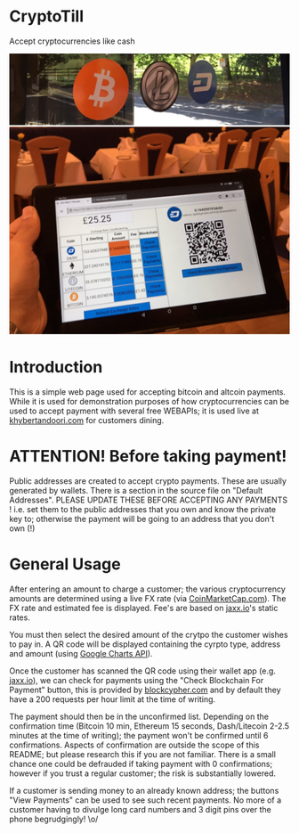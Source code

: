 # CryptoTill
Accept cryptocurrencies like cash

![AcceptCryptos](https://github.com/EMRahman/CryptoTill/blob/master/Images/AcceptCryptos.jpeg)

Introduction
============
This is a simple web page used for accepting bitcoin and altcoin payments.
While it is used for demonstration purposes of how cryptocurrencies can
be used to accept payment with several free WEBAPIs; it is used live at
[khybertandoori.com](https://khybertandoori.com) for customers dining.

ATTENTION! Before taking payment!
===========================================================
Public addresses are created to accept crypto payments.
These are usually generated by wallets.
There is a section in the source file on "Default Addresses".
PLEASE UPDATE THESE BEFORE ACCEPTING ANY PAYMENTS !
i.e. set them to the public addresses that you own and
know the private key to; otherwise the payment will be going
to an address that you don't own (!)

General Usage
==============
After entering an amount to charge a customer; the various cryptocurrency
amounts are determined using a live FX rate (via [CoinMarketCap.com](http://CoinMarketCap.com)). The
FX rate and estimated fee is displayed. Fee's are based on [jaxx.io](http://jaxx.io)'s
static rates.

You must then select the desired amount of the crytpo the customer wishes
to pay in. A QR code will be displayed containing the cyrpto type, address
and amount (using [Google Charts API](https://developers.google.com/chart/infographics/docs/qr_codes)).

Once the customer has scanned the QR code using their wallet app (e.g. [jaxx.io](http://jaxx.io)),
we can check for payments using the "Check Blockchain For Payment" button, this
is provided by [blockcypher.com](http://blockcypher.com) and by default they have a 200 requests per hour limit
at the time of writing.

The payment should then be in the unconfirmed list. Depending on the confirmation
time (Bitcoin 10 min, Ethereum 15 seconds, Dash/Litecoin 2-2.5 minutes at the time
of writing); the payment won't be confirmed until 6 confirmations. Aspects of
confirmation are outside the scope of this README; but please research this if
you are not familiar. There is a small chance one could be defrauded if taking
payment with 0 confirmations; however if you trust a regular customer; the risk
is substantially lowered.

If a customer is sending money to an already known address; the buttons
"View Payments" can be used to see such recent payments. No more of a customer
having to divulge long card numbers and 3 digit pins over the phone begrudgingly! \o/
